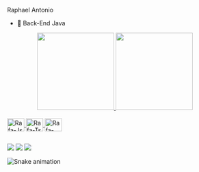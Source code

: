 Raphael Antonio

- 🔭 Back-End Java


<div align="center">
  <a href="https://github.com/raphaelsilva025">
  <img height="180em" src="https://github-readme-stats.vercel.app/api?username=raphaelsilva025&show_icons=true&theme=dracula&include_all_commits=true&count_private=true"/>
  <img height="180em" src="https://github-readme-stats.vercel.app/api/top-langs/?username=raphaelsilva025&layout=compact&langs_count=7&theme=dracula"/>
    </div>
  
  
  <div style="display: inline_block"><br>
  <img align="center" alt="Rafa-Js" height="30" width="40" 
  <img src="https://cdn.jsdelivr.net/gh/devicons/devicon/icons/java/java-plain.svg" />
    <img align="center" alt="Rafa-Ts" height="30" width="40"
  <img src="https://cdn.jsdelivr.net/gh/devicons/devicon/icons/intellij/intellij-original.svg" />
    <img align="center" alt="Rafa-React" height="30" width="40"  
         <img src="https://cdn.jsdelivr.net/gh/devicons/devicon/icons/git/git-original.svg" />

</div>
    
  ##
  
  <div> 
 <a href="https://www.linkedin.com/in/raphael-ant%C3%B4nio-costa-e-silva-1b451221b/" target="_blank"><img src="https://img.shields.io/badge/-LinkedIn-%230077B5?style=for-the-badge&logo=linkedin&logoColor=white" target="_blank"></a> 
  <a href = "mailto:raphaelsilva025@gmail.com"><img src="https://img.shields.io/badge/-Gmail-%23333?style=for-the-badge&logo=gmail&logoColor=white" target="_blank"></a> 
      <a href="https://instagram.com/raphael025" target="_blank"><img src="https://img.shields.io/badge/-Instagram-%23E4405F?style=for-the-badge&logo=instagram&logoColor=white" target="_blank"></a>
 
  ![Snake animation](https://github.com/raphaelsilva025/raphaelsilva025/blob/output/github-contribution-grid-snake.svg)
 
</div>
    
    
